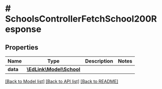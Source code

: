 # # SchoolsControllerFetchSchool200Response

## Properties

Name | Type | Description | Notes
------------ | ------------- | ------------- | -------------
**data** | [**\EdLink\Model\School**](School.md) |  |

[[Back to Model list]](../../README.md#models) [[Back to API list]](../../README.md#endpoints) [[Back to README]](../../README.md)
